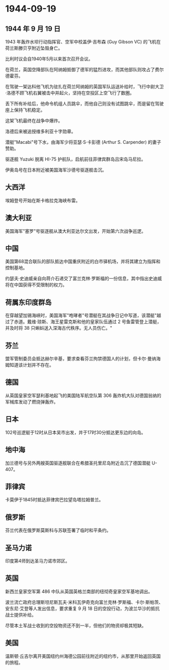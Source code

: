 # 1944-09-19

## 1944 年 9 月 19 日

1943 年轰炸水坝行动指挥官、空军中校盖伊·吉布森 (Guy Gibson VC)
的飞机在荷兰斯滕贝亨附近坠毁身亡。

比利时议会自1940年5月以来首次召开会议。

在荷兰，英国空降部队在阿纳姆抵御了德军的猛烈进攻，而其他部队则攻占了费尔德霍芬。

在驾驶一架达科他飞机为驻扎在荷兰阿纳姆的英国军队运送补给时，飞行中尉大卫·洛德不顾飞机右翼被击中并起火，坚持在空投区上空飞行了数圈。

丢下所有补给后，他命令机组人员跳伞，而他自己则没有试图跳伞，而是留在驾驶座上保持飞机稳定。

这架飞机最终在战争中爆炸。

洛德后来被追授维多利亚十字勋章。

潜艇"Macabi"号下水，由海军少将亚瑟·S·卡彭德 (Arthur S. Carpender)
的妻子赞助。

驱逐舰 Yuzuki 脱离 HI-75 护航队，启航前往菲律宾群岛吕宋岛马尼拉。

伊奥岛号在日本附近被美国海军沙德号驱逐舰击沉。

## 大西洋

埃姆登号开始在斯卡格拉克海峡布雷。

## 澳大利亚

美国海军"塞罗"号驱逐舰从澳大利亚达尔文出发，开始第六次战争巡逻。

## 中国

美国第68混合联队的部队抵达中国重庆附近的白市驿机场，并将其建立为指挥和控制基地。

约瑟夫·史迪威亲自向蒋介石递交了富兰克林·罗斯福的一份信息，其中指出史迪威将在中国获得不受限制的权力。

## 荷属东印度群岛

在穿越望加锡海峡时，美国海军"咆哮者"号潜艇在其战争日记中写道，该潜艇"越过了赤道。戴维·琼斯、海王星雷克斯和他的皇家队伍通过
2 号鱼雷管登上潜艇，并及时将 38 只蝌蚪送入深海古代秩序。无人员伤亡。"

## 芬兰

盟军管制委员会抵达赫尔辛基，要求查看芬兰拘禁德国人的计划，但卡尔·曼纳海姆知道该计划并不存在。

## 德国

从英国皇家空军瑟利基地起飞的美国陆军航空队第 306
轰炸机大队对德国翁纳的军械库发动了燃烧弹轰炸。

## 日本

102号巡逻艇于12时从日本吴市出发，并于17时30分抵达更东边的向岛。

## 地中海

加兰德号与另外两艘英国驱逐舰联合在希腊圣托里尼岛附近击沉了德国潜艇
U-407。

## 菲律宾

卡莫伊于1845时抵达菲律宾巴拉望岛塔拉姆普兰。

## 俄罗斯

芬兰代表在俄罗斯莫斯科与苏联签署了临时和平条约。

## 圣马力诺

印度第4师到达圣马力诺市郊区。

## 英国

新西兰皇家空军第 486 中队从英国英格兰南部的纽彻奇皇家空军基地调出。

波兰流亡政府总理斯坦尼斯瓦夫·米科瓦伊奇克向富兰克林·罗斯福、卡尔·斯帕茨、安东尼·艾登等人发出信息，要求重复
9 月 18 日的空投行动，为波兰华沙的抵抗战士提供补给。

尽管本土军战士收到的空投物资还不到一半，但他们的物资却极其短缺。

## 美国

温斯顿·丘吉尔离开美国纽约州海德公园前往附近的纽约市，从那里开始返回英国的旅程。

